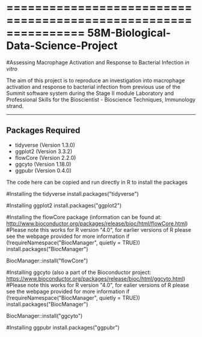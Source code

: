 ===============================================================
58M-Biological-Data-Science-Project
===============================================================

#Assessing Macrophage Activation and Response to Bacterial Infection *in vitro*

The aim of this project is to reproduce an investigation into macrophage activation and response to bacterial infection from previous use of the Summit software system during the Stage II module Laboratory and Professional Skills for the Bioscientist - Bioscience Techniques, Immunology strand. 

---------------------------------------------------------------
Packages Required
---------------------------------------------------------------

* tidyverse (Version 1.3.0)
* ggplot2 (Version 3.3.2)
* flowCore (Version 2.2.0)
* ggcyto (Version 1.18.0)
* ggpubr (Version 0.4.0)

The code here can be copied and run directly in R to install the packages

#Installing the tidyverse
install.packages("tidyverse")

#Installing ggplot2
install.packages("ggplot2")

#Installing the flowCore package (information can be found at: http://www.bioconductor.org/packages/release/bioc/html/flowCore.html)
#Please note this works for R version "4.0", for earlier versions of R please see the webpage provided for more information
if (!requireNamespace("BiocManager", quietly = TRUE))
    install.packages("BiocManager")

BiocManager::install("flowCore")

#Installing ggcyto (also a part of the Bioconductor project: https://www.bioconductor.org/packages/release/bioc/html/ggcyto.html)
#Please note this works for R version "4.0", for ealier versions of R please see the webpage provided for more information
if (!requireNamespace("BiocManager", quietly = TRUE))
    install.packages("BiocManager")

BiocManager::install("ggcyto")

#Installing ggpubr
install.packages("ggpubr")